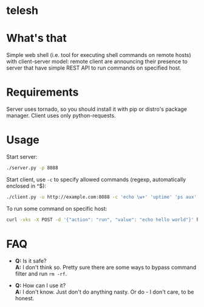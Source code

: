 telesh
======

# What's that
Simple web shell (i.e. tool for executing shell commands on remote hosts) with client-server model: 
remote client are announcing their presence to server that have simple REST API to run commands on
specified host. 

# Requirements
Server uses tornado, so you should install it with pip or distro's package manager. Client uses only python-requests. 

# Usage
Start server:
```bash
./server.py -p 8088
```

Start client, use `-c` to specify allowed commands (regexp, automatically enclosed in ^$):
```bash
./client.py -u http://example.com:8088 -c 'echo \w+' 'uptime' 'ps aux'
```

To run some command on specific host:
```bash
curl -vks -X POST -d '{"action": "run", "value": "echo hello world"}' http://example.com:8088/notify/some-hostname.example.com
```

# FAQ
*  **Q:** Is it safe?  
 **A:** I don't think so. Pretty sure there are some ways to bypass command filter and run `rm -rf`.  


* **Q:** How can I use it?  
 **A:** I don't know. Just don't do anything nasty. Or do - I don't care, to be honest.


